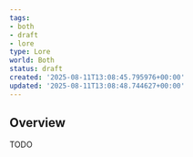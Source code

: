 ```yaml
---
tags:
- both
- draft
- lore
type: Lore
world: Both
status: draft
created: '2025-08-11T13:08:45.795976+00:00'
updated: '2025-08-11T13:08:48.744627+00:00'
---
```



## Overview

TODO
